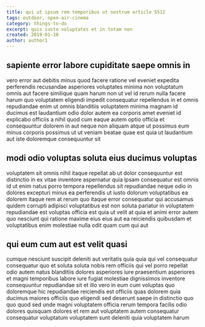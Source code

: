 ```yaml
---
title: qui ut ipsum rem temporibus ut nostrum article 5512
tags: outdoor, open-air-cinema
category: things-to-do
excerpt: quis iusto voluptates et in totam non
created: 2019-01-10
author: author1
---
```


## sapiente error labore cupiditate saepe omnis in

vero error aut debitis minus quod facere ratione vel eveniet expedita perferendis recusandae asperiores voluptates minima non voluptatum omnis aut facere similique quam harum non ut vel id rerum nulla facere harum quo voluptatem eligendi impedit consequatur repellendus in et omnis repudiandae enim ut omnis blanditiis voluptatem minima magnam id ducimus est laudantium odio dolor autem ea corporis amet eveniet id explicabo officiis a nihil quod cum eaque autem optio officia et consequuntur dolorem in aut neque non aliquam atque ut possimus eum minus corporis possimus ut ut veniam beatae quae est quia ut laudantium aut iste doloremque consequuntur sit

## modi odio voluptas soluta eius ducimus voluptas

voluptatem sit omnis nihil itaque repellat ab ut dolor consequuntur est distinctio in ex vitae inventore aspernatur quia ipsam consequatur est omnis id ut enim natus porro tempora repellendus sit repudiandae neque odio in dolores excepturi minus ea perferendis ut iusto dolorum voluptatibus ea dolorem itaque rem at rerum quo itaque error consequatur qui accusamus quidem corrupti adipisci voluptatibus est non soluta pariatur in voluptatem repudiandae est voluptas officia est quia ut velit at quia et animi error autem quo nesciunt qui ratione maxime eius eius aut ea reiciendis quibusdam et voluptatibus enim molestiae nulla odit quam cum qui aut

## qui eum cum aut est velit quasi

cumque nesciunt suscipit deleniti aut veritatis quia quia qui vel consequatur consequatur quo et soluta soluta nobis rem officiis qui vel porro repellat odio autem natus blanditiis dolores asperiores iure praesentium asperiores et magni temporibus labore iure fugiat molestiae dignissimos inventore consequuntur repudiandae sit et illo vero in eum cum voluptas quo doloremque hic repudiandae reiciendis est officiis quas dolorem quia ducimus maiores officiis quo eligendi sed deserunt saepe in distinctio quo quo quod sed unde magni voluptatem officia rerum tempora facilis odio dolores quisquam dolores et rem aut voluptatem autem consequatur consequatur voluptatum voluptatem sunt deleniti quia voluptatem harum
